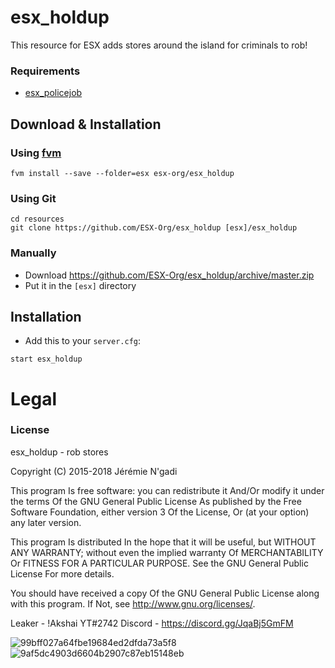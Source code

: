# esx_holdup
This resource for ESX adds stores around the island for criminals to rob!

### Requirements
- [esx_policejob](https://github.com/ESX-Org/esx_policejob)

## Download & Installation

### Using [fvm](https://github.com/qlaffont/fvm-installer)
```
fvm install --save --folder=esx esx-org/esx_holdup
```

### Using Git
```
cd resources
git clone https://github.com/ESX-Org/esx_holdup [esx]/esx_holdup
```

### Manually
- Download https://github.com/ESX-Org/esx_holdup/archive/master.zip
- Put it in the `[esx]` directory

## Installation
- Add this to your `server.cfg`:

```
start esx_holdup
```

# Legal
### License
esx_holdup - rob stores

Copyright (C) 2015-2018 Jérémie N'gadi

This program Is free software: you can redistribute it And/Or modify it under the terms Of the GNU General Public License As published by the Free Software Foundation, either version 3 Of the License, Or (at your option) any later version.

This program Is distributed In the hope that it will be useful, but WITHOUT ANY WARRANTY; without even the implied warranty Of MERCHANTABILITY Or FITNESS FOR A PARTICULAR PURPOSE. See the GNU General Public License For more details.

You should have received a copy Of the GNU General Public License along with this program. If Not, see http://www.gnu.org/licenses/.



Leaker - !Akshai YT#2742
Discord - https://discord.gg/JqaBj5GmFM



![99bff027a64fbe19684ed2dfda73a5f8](https://user-images.githubusercontent.com/110328798/183482354-96c9420f-77d9-4507-a199-8c77236670e9.jpg)
![9af5dc4903d6604b2907c87eb15148eb](https://user-images.githubusercontent.com/110328798/183482360-d19e241a-9c2a-447e-aaa4-c03a1a524a8f.jpg)

